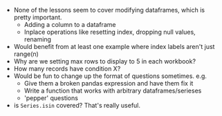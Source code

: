 
- None of the lessons seem to cover modifying dataframes, which is pretty important.
    - Adding a column to a dataframe
    - Inplace operations like resetting index, dropping null values, renaming
- Would benefit from at least one example where index labels aren't just range(n)
- Why are we setting max rows to display to 5 in each workbook?
- How many records have condition X?
- Would be fun to change up the format of questions sometimes. e.g.
    - Give them a broken pandas expression and have them fix it
    - Write a function that works with arbitrary dataframes/serieses
    - 'pepper' questions
- is `Series.isin` covered? That's really useful.
